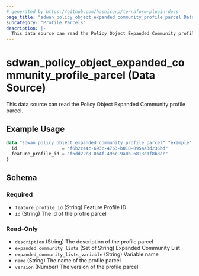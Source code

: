 ```yaml
---
# generated by https://github.com/hashicorp/terraform-plugin-docs
page_title: "sdwan_policy_object_expanded_community_profile_parcel Data Source - terraform-provider-sdwan"
subcategory: "Profile Parcels"
description: |-
  This data source can read the Policy Object Expanded Community profile parcel.
---
```


# sdwan_policy_object_expanded_community_profile_parcel (Data Source)

This data source can read the Policy Object Expanded Community profile parcel.

## Example Usage

```terraform
data "sdwan_policy_object_expanded_community_profile_parcel" "example" {
  id                 = "f6b2c44c-693c-4763-b010-895aa3d236bd"
  feature_profile_id = "f6dd22c8-0b4f-496c-9a0b-6813d1f8b8ac"
}
```

<!-- schema generated by tfplugindocs -->
## Schema

### Required

- `feature_profile_id` (String) Feature Profile ID
- `id` (String) The id of the profile parcel

### Read-Only

- `description` (String) The description of the profile parcel
- `expanded_community_lists` (Set of String) Expanded Community List
- `expanded_community_lists_variable` (String) Variable name
- `name` (String) The name of the profile parcel
- `version` (Number) The version of the profile parcel
